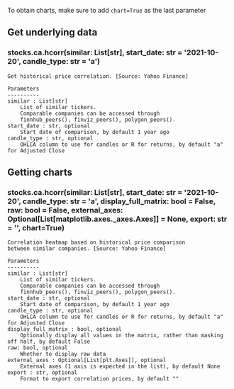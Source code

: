 To obtain charts, make sure to add `chart=True` as the last parameter

## Get underlying data 
### stocks.ca.hcorr(similar: List[str], start_date: str = '2021-10-20', candle_type: str = 'a')


    Get historical price correlation. [Source: Yahoo Finance]

    Parameters
    ----------
    similar : List[str]
        List of similar tickers.
        Comparable companies can be accessed through
        finnhub_peers(), finviz_peers(), polygon_peers().
    start_date : str, optional
        Start date of comparison, by default 1 year ago
    candle_type : str, optional
        OHLCA column to use for candles or R for returns, by default "a" for Adjusted Close

## Getting charts 
### stocks.ca.hcorr(similar: List[str], start_date: str = '2021-10-20', candle_type: str = 'a', display_full_matrix: bool = False, raw: bool = False, external_axes: Optional[List[matplotlib.axes._axes.Axes]] = None, export: str = '', chart=True)


    Correlation heatmap based on historical price comparison
    between similar companies. [Source: Yahoo Finance]

    Parameters
    ----------
    similar : List[str]
        List of similar tickers.
        Comparable companies can be accessed through
        finnhub_peers(), finviz_peers(), polygon_peers().
    start_date : str, optional
        Start date of comparison, by default 1 year ago
    candle_type : str, optional
        OHLCA column to use for candles or R for returns, by default "a" for Adjusted Close
    display_full_matrix : bool, optional
        Optionally display all values in the matrix, rather than masking off half, by default False
    raw: bool, optional
        Whether to display raw data
    external_axes : Optional[List[plt.Axes]], optional
        External axes (1 axis is expected in the list), by default None
    export : str, optional
        Format to export correlation prices, by default ""
